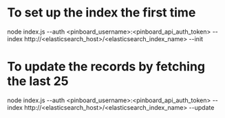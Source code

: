 # To set up the index the first time
node index.js --auth <pinboard_username>:<pinboard_api_auth_token> --index http://<elasticsearch_host>/<elasticsearch_index_name> --init

# To update the records by fetching the last 25
node index.js --auth <pinboard_username>:<pinboard_api_auth_token> --index http://<elasticsearch_host>/<elasticsearch_index_name> --update
